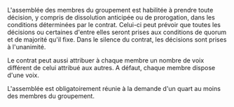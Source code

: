   
 L'assemblée des membres du groupement est habilitée à prendre toute décision, y compris de dissolution anticipée ou de prorogation, dans les conditions déterminées par le contrat. Celui-ci peut prévoir que toutes les décisions ou certaines d'entre elles seront prises aux conditions de quorum et de majorité qu'il fixe. Dans le silence du contrat, les décisions sont prises à l'unanimité.  

  
 Le contrat peut aussi attribuer à chaque membre un nombre de voix différent de celui attribué aux autres. A défaut, chaque membre dispose d'une voix.  

  
 L'assemblée est obligatoirement réunie à la demande d'un quart au moins des membres du groupement.  
